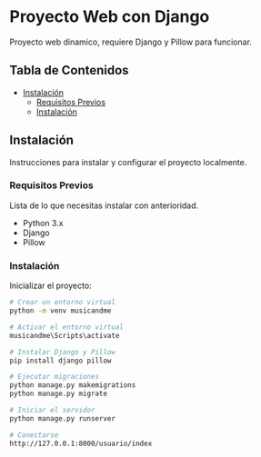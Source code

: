 # Proyecto Web con Django

Proyecto web dinamico, requiere Django y Pillow para funcionar.

## Tabla de Contenidos

- [Instalación](#instalación)
  - [Requisitos Previos](#requisitos-previos)
  - [Instalación](#instalación)

## Instalación

Instrucciones para instalar y configurar el proyecto localmente.

### Requisitos Previos

Lista de lo que necesitas instalar con anterioridad.

- Python 3.x
- Django
- Pillow

### Instalación

Inicializar el proyecto:

```bash
# Crear un entorno virtual
python -m venv musicandme

# Activar el entorno virtual
musicandme\Scripts\activate

# Instalar Django y Pillow
pip install django pillow

# Ejecutar migraciones
python manage.py makemigrations
python manage.py migrate

# Iniciar el servidor
python manage.py runserver

# Conectarse
http://127.0.0.1:8000/usuario/index